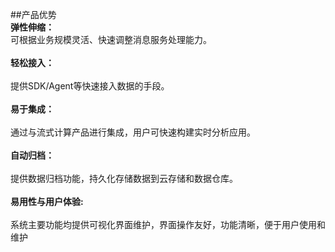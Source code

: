 ##产品优势<br>
**弹性伸缩：**<br>
可根据业务规模灵活、快速调整消息服务处理能力。<br>
<br>
**轻松接入：**<br>
<br>
提供SDK/Agent等快速接入数据的手段。<br>
<br>
**易于集成：**<br>
<br>
通过与流式计算产品进行集成，用户可快速构建实时分析应用。<br>
<br>
**自动归档：**<br>
<br>
提供数据归档功能，持久化存储数据到云存储和数据仓库。<br>
<br>
**易用性与用户体验:**<br>
<br>
系统主要功能均提供可视化界面维护，界面操作友好，功能清晰，便于用户使用和维护<br>
<br>